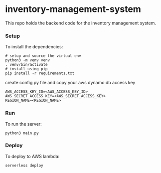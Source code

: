 # inventory-management-system

This repo holds the backend code for the inventory management system.


### Setup
To install the dependencies:
```
# setup and source the virtual env
python3 -m venv venv
. venv/bin/activate
# install using pip
pip install -r requirements.txt
```


create config.py file and copy your aws dynamo db access key
```
AWS_ACCESS_KEY_ID=<AWS_ACCESS_KEY_ID>
AWS_SECRET_ACCESS_KEY=<AWS_SECRET_ACCESS_KEY>
REGION_NAME=<REGION_NAME>
```


### Run

To run the server:
```
python3 main.py
```


### Deploy

To deploy to AWS lambda:
```
serverless deploy
```